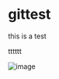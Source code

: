 # gittest
this is a test



tttttt

![image](https://github.com/cnj92/cnj92/raw/master/preview/img.png)